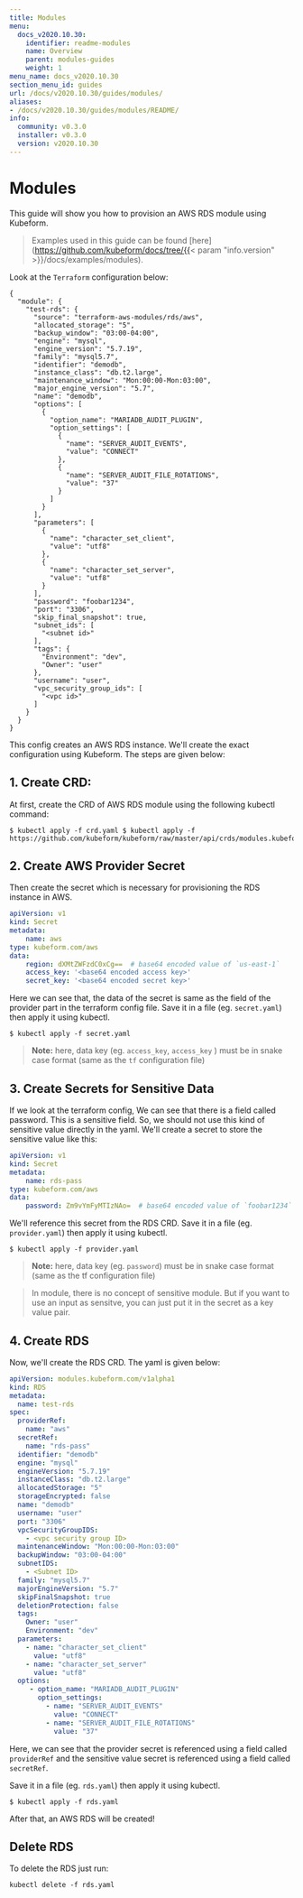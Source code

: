 ```yaml
---
title: Modules
menu:
  docs_v2020.10.30:
    identifier: readme-modules
    name: Overview
    parent: modules-guides
    weight: 1
menu_name: docs_v2020.10.30
section_menu_id: guides
url: /docs/v2020.10.30/guides/modules/
aliases:
- /docs/v2020.10.30/guides/modules/README/
info:
  community: v0.3.0
  installer: v0.3.0
  version: v2020.10.30
---
```


# Modules

This guide will show you how to provision an AWS RDS module using Kubeform.

> Examples used in this guide can be found [here](https://github.com/kubeform/docs/tree/{{< param "info.version" >}}/docs/examples/modules).

Look at the `Terraform` configuration below:

```
{
  "module": {
    "test-rds": {
      "source": "terraform-aws-modules/rds/aws",
      "allocated_storage": "5",
      "backup_window": "03:00-04:00",
      "engine": "mysql",
      "engine_version": "5.7.19",
      "family": "mysql5.7",
      "identifier": "demodb",
      "instance_class": "db.t2.large",
      "maintenance_window": "Mon:00:00-Mon:03:00",
      "major_engine_version": "5.7",
      "name": "demodb",
      "options": [
        {
          "option_name": "MARIADB_AUDIT_PLUGIN",
          "option_settings": [
            {
              "name": "SERVER_AUDIT_EVENTS",
              "value": "CONNECT"
            },
            {
              "name": "SERVER_AUDIT_FILE_ROTATIONS",
              "value": "37"
            }
          ]
        }
      ],
      "parameters": [
        {
          "name": "character_set_client",
          "value": "utf8"
        },
        {
          "name": "character_set_server",
          "value": "utf8"
        }
      ],
      "password": "foobar1234",
      "port": "3306",
      "skip_final_snapshot": true,
      "subnet_ids": [
        "<subnet id>"
      ],
      "tags": {
        "Environment": "dev",
        "Owner": "user"
      },
      "username": "user",
      "vpc_security_group_ids": [
        "<vpc id>"
      ]
    }
  }
}
```

This config creates an AWS RDS instance. We'll create the exact configuration using Kubeform. The steps are given below:

## 1. Create CRD:

At first, create the CRD of AWS RDS module using the following kubectl command:

```console
$ kubectl apply -f crd.yaml	$ kubectl apply -f https://github.com/kubeform/kubeform/raw/master/api/crds/modules.kubeform.com_rds.yaml
```

## 2. Create AWS Provider Secret

Then create the secret which is necessary for provisioning the RDS instance in AWS.

```yaml
apiVersion: v1
kind: Secret
metadata:
    name: aws
type: kubeform.com/aws
data:
    region: dXMtZWFzdC0xCg==  # base64 encoded value of `us-east-1`
    access_key: '<base64 encoded access key>'
    secret_key: '<base64 encoded secret key>'
```

Here we can see that, the data of the secret is same as the field of the provider part in the terraform config file. Save it in a file (eg. `secret.yaml`) then apply it using kubectl.

```console
$ kubectl apply -f secret.yaml
```

> **Note:** here, data key (eg. `access_key`, `access_key` ) must be in snake case format (same as the `tf` configuration file)


## 3. Create Secrets for Sensitive Data

If we look at the terraform config, We can see that there is a field called password. This is a sensitive field. So, we should not use this kind of sensitive value directly in the yaml. We'll create a secret to store the sensitive value like this:

```yaml
apiVersion: v1
kind: Secret
metadata:
    name: rds-pass
type: kubeform.com/aws
data:
    password: Zm9vYmFyMTIzNAo=  # base64 encoded value of `foobar1234`
```

We'll reference this secret from the RDS CRD. Save it in a file (eg. `provider.yaml`) then apply it using kubectl.

```console
$ kubectl apply -f provider.yaml
```

> **Note:** here, data key (eg. `password`) must be in snake case format (same as the tf configuration file)

> In module, there is no concept of sensitive module. But if you want to use an input as sensitve, you can just put it in the secret as a key value pair.

## 4. Create RDS

Now, we'll create the RDS CRD. The yaml is given below:

```yaml
apiVersion: modules.kubeform.com/v1alpha1
kind: RDS
metadata:
  name: test-rds
spec:
  providerRef: 
    name: "aws"
  secretRef:
    name: "rds-pass"
  identifier: "demodb"
  engine: "mysql"
  engineVersion: "5.7.19"
  instanceClass: "db.t2.large"
  allocatedStorage: "5"
  storageEncrypted: false
  name: "demodb"
  username: "user"
  port: "3306"
  vpcSecurityGroupIDS: 
    - <vpc security group ID>
  maintenanceWindow: "Mon:00:00-Mon:03:00"
  backupWindow: "03:00-04:00"
  subnetIDS: 
    - <Subnet ID>
  family: "mysql5.7"
  majorEngineVersion: "5.7"
  skipFinalSnapshot: true
  deletionProtection: false
  tags: 
    Owner: "user"
    Environment: "dev"
  parameters:
    - name: "character_set_client"
      value: "utf8"
    - name: "character_set_server"
      value: "utf8"
  options:
     - option_name: "MARIADB_AUDIT_PLUGIN"
       option_settings:
         - name: "SERVER_AUDIT_EVENTS"
           value: "CONNECT"
         - name: "SERVER_AUDIT_FILE_ROTATIONS"
           value: "37"
```

Here, we can see that the provider secret is referenced using a field called `providerRef` and the sensitive value secret is referenced using a field called `secretRef`.

Save it in a file (eg. `rds.yaml`) then apply it using kubectl.

```console
$ kubectl apply -f rds.yaml
```

After that, an AWS RDS will be created!

## Delete RDS

To delete the RDS just run:

```console
kubectl delete -f rds.yaml
```
